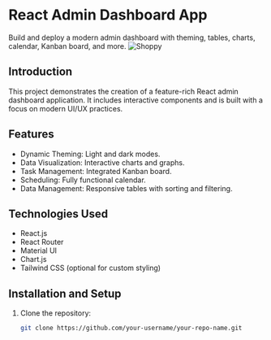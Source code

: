 # React Admin Dashboard App

Build and deploy a modern admin dashboard with theming, tables, charts, calendar, Kanban board, and more.
![Shoppy](https://i.ibb.co/W6g39w3/image.png)


## Introduction

This project demonstrates the creation of a feature-rich React admin dashboard application. It includes interactive components and is built with a focus on modern UI/UX practices.

## Features

- Dynamic Theming: Light and dark modes.
- Data Visualization: Interactive charts and graphs.
- Task Management: Integrated Kanban board.
- Scheduling: Fully functional calendar.
- Data Management: Responsive tables with sorting and filtering.

## Technologies Used

- React.js
- React Router
- Material UI
- Chart.js
- Tailwind CSS (optional for custom styling)

## Installation and Setup

1. Clone the repository:
   ```bash
   git clone https://github.com/your-username/your-repo-name.git

